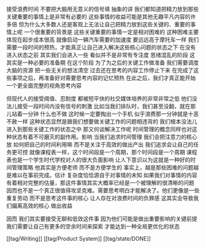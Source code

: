 接受浪费时间 不要把大脑用无意义的信号填
抽象的讲 我们都知道把精力放到那些关键重要的事情上是非常有必要的 这些事情的收益可能是其他无趣平凡内容的许多倍 但为什么大多数人还是客观上无法让自己把精力放到这些关键的、重要的事情上呢
一个很重要的背景是 这些关键重要的事情一定是相对困难的 这种困难主要体现在起步成本很高 就像启动一辆汽车需要的加速度 要远远高于摩托车一样 我们需要一段时间的预热，才能真正让自己进入解决这些核心问题的状态之下
在没有进入状态之前 其实我们会进入一些 看似并不是非常有专注度 思绪混乱的阶段 这其实是一种必要的准备期
在这个阶段 为了为之后的关键工作做准备 我们需要调度大脑的资源 把一些无关的想法清空 过去还在思考的内容工作停止下来 在完成了这些事项之后，再准备好对需要思考内容的记忆预热 在此之后，我们才真正能开始一个更全面完整的视角思考内容

但现代人的接受阈值、忍耐度 都被短平快的社交媒体培养的非常非常之低 他们没法儿接受一段时间内没有信号的刺激 比如当我们排队时，我们甚至没翻，就在那儿站着一分钟 什么也不做 这时候一定要掏出一个手机 似乎浪费那一分钟就是十恶不赦一样
这种状态显然是跟我们想要做关键工作的问题相违背的 我们根本没法儿进入到那些关键工作的状态之中 那又何谈解决工作呢
时间管理的概念同样也对这种状态有着不可磨灭的副作用。影响 当我们追求时间管理 我们会把注意力的核心放 如何把自己的时间利用嘛 而不是关注于高效的做出产出 我们追求会让自己的任务更可控 就像课程表一样，这个时间段是一个周期，那个时间段是一个周期 课程表也是一个学生时代学校对人的很大负面影响 让人下意识以为这就是一种好的时间管理策略 他其实是方便老师 而不是方便学生的
事实上，越是那些困难的问题越是难以在事前完成。估计 复杂度恰恰源自于对事情的未知 如果我们对事情的内容有着相对完整的估量，那这件事情其实大概率已经是一个被理解的很清晰的问题 因而也不是一个真正很值得攻坚克难。需要思考明白才能解决了。他们更像是一些重复劳动 而不是思考这件事的核心 让人存在对浪费时间的负罪感
这其实会导致我们偏离高效的核心 做出收益

因而 我们其实要接受无聊和低效这件事 因为他们可能是做出重要影响的关键前提 我们需要让自己有更多的空余时间来探索 才能达到一种全局更优化的状态

[[tag/Writing]] [[tag/Product System]] [[tag/state/DONE]]